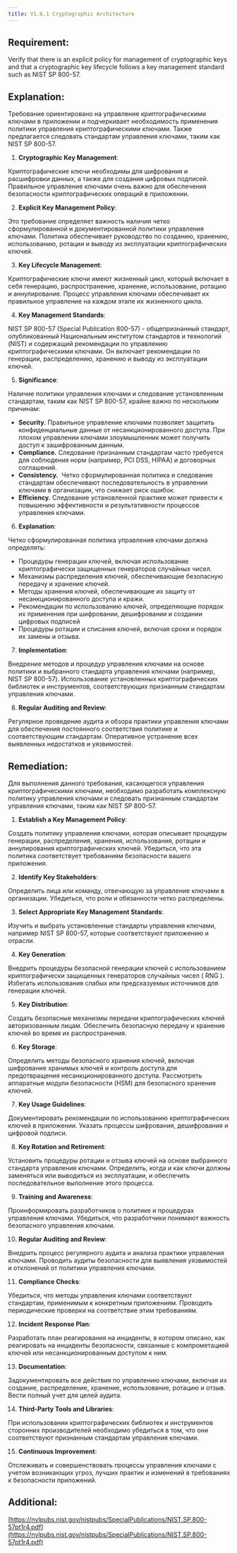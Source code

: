 ```yaml
---
title: V1.6.1 Cryptographic Architecture
---
```




## Requirement:

Verify that there is an explicit policy for management of cryptographic keys and that a cryptographic key lifecycle follows a key management standard such as NIST SP 800-57.

## Explanation:

Требование ориентировано на управление криптографическими ключами в приложении и подчеркивает необходимость применения политики управления криптографическими ключами. Также предлагается следовать стандартам управления ключами, таким как NIST SP 800-57.  

1. **Cryptographic Key Management**:

Криптографические ключи необходимы для шифрования и расшифровки данных, а также для создания цифровых подписей. Правильное управление ключами очень важно для обеспечения безопасности криптографических операций в приложении.

2. **Explicit Key Management Policy**:

Это требование определяет важность наличия четко сформулированной и документированной политики управления ключами. Политика обеспечивает руководство по созданию, хранению, использованию, ротации и выводу из эксплуатации криптографических ключей.

3. **Key Lifecycle Management**:

Криптографические ключи имеют жизненный цикл, который включает в себя генерацию, распространение, хранение, использование, ротацию и аннулирование. Процесс управления ключами обеспечивает их правильное управление на каждом этапе их жизненного цикла.

4. **Key Management Standards**:

NIST SP 800-57 (Special Publication 800-57) - общепризнанный стандарт, опубликованный Национальным институтом стандартов и технологий (NIST) и содержащий рекомендации по управлению криптографическими ключами.
Он включает рекомендации по генерации, распределению, хранению и выводу из эксплуатации ключей.

5. **Significance**:

Наличие политики управления ключами и следование установленным стандартам, таким как NIST SP 800-57, крайне важно по нескольким причинам:
  - **Security.** Правильное управление ключами позволяет защитить конфиденциальные данные от несанкционированного доступа. При плохом управлении ключами злоумышленник может получить доступ к зашифрованным данным.
  - **Compliance.** Следование признанным стандартам часто требуется для соблюдения норм (например, PCI DSS, HIPAA) и договорных соглашений.
  - **Consistency.**  Четко сформулированная политика и следование стандартам обеспечивают последовательность в управлении ключами в организации, что снижает риск ошибок.
  - **Efficiency.** Следование установленной практике может привести к повышению эффективности и результативности процессов управления ключами.

6. **Explanation**:

Четко сформулированная политика управления ключами должна определять:
  - Процедуры генерации ключей, включая использование криптографически защищенных генераторов случайных чисел.
  - Механизмы распределения ключей, обеспечивающие безопасную передачу и хранение ключей.
  - Методы хранения ключей, обеспечивающие их защиту от несанкционированного доступа и кражи.
  - Рекомендации по использованию ключей, определяющие порядок их применения при шифровании, дешифровании и создании цифровых подписей
  - Процедуры ротации и списания ключей, включая сроки и порядок их замены и отзыва.

7. **Implementation**:

Внедрение методов и процедур управления ключами на основе политики и выбранного стандарта управления ключами (например, NIST SP 800-57).
Использование установленных криптографических библиотек и инструментов, соответствующих признанным стандартам управления ключами.

8. **Regular Auditing and Review**:

Регулярное проведение аудита и обзора практики управления ключами для обеспечения постоянного соответствия политике и соответствующим стандартам. Оперативное устранение всех выявленных недостатков и уязвимостей.


## Remediation:

Для выполнения данного требования, касающегося управления криптографическими ключами, необходимо разработать комплексную политику управления ключами и следовать признанным стандартам управления ключами, таким как NIST SP 800-57. 

1. **Establish a Key Management Policy**:

Создать политику управления ключами, которая описывает процедуры генерации, распределения, хранения, использования, ротации и аннулирования криптографических ключей. Убедиться, что эта политика соответствует требованиям безопасности вашего приложения.

2. **Identify Key Stakeholders**:

Определить лица или команду, отвечающую за управление ключами в организации. Убедиться, что роли и обязанности четко распределены.

3. **Select Appropriate Key Management Standards**:

Изучить и выбрать установленные стандарты управления ключами, например NIST SP 800-57, которые соответствуют приложению и отрасли.

4. **Key Generation**:

Внедрить процедуры безопасной генерации ключей с использованием криптографически защищенных генераторов случайных чисел ( RNG ). Избегать использования слабых или предсказуемых источников для генерации ключей.

5. **Key Distribution**:

Создать безопасные механизмы передачи криптографических ключей авторизованным лицам. Обеспечить безопасную передачу и хранение ключей во время их распространения.

6. **Key Storage**:

Определить методы безопасного хранения ключей, включая шифрование хранимых ключей и контроль доступа для предотвращения несанкционированного доступа. Рассмотреть аппаратные модули безопасности (HSM) для безопасного хранения ключей.

7. **Key Usage Guidelines**:

Документировать рекомендации по использованию криптографических ключей в приложении. Указать процессы шифрования, дешифрования и цифровой подписи.

8. **Key Rotation and Retirement**:

Установить процедуры ротации и отзыва ключей на основе выбранного стандарта управления ключами. Определить, когда и как ключи должны заменяться или выводиться из эксплуатации, и обеспечить последовательное выполнение этого процесса.

9. **Training and Awareness**:

Проинформировать разработчиков о политике и процедурах управления ключами. Убедиться, что разработчики понимают важность безопасного управления ключами.

10. **Regular Auditing and Review**:

Внедрить процесс регулярного аудита и анализа практики управления ключами. Проводить аудиты безопасности для выявления уязвимостей и отклонений от политики управления ключами.

11. **Compliance Checks**:

Убедиться, что методы управления ключами соответствуют стандартам, применимым к конкретным приложениям. Проводить периодические проверки на соответствие этим требованиям.

12. **Incident Response Plan**:

Разработать план реагирования на инциденты, в котором описано, как реагировать на инциденты безопасности, связанные с компрометацией ключей или несанкционированным доступом к ним.

13. **Documentation**:

Задокументировать все действия по управлению ключами, включая их создание, распределение, хранение, использование, ротацию и отзыв. Вести полный учет для целей аудита.

14. **Third-Party Tools and Libraries**:

При использовании криптографических библиотек и инструментов сторонних производителей необходимо убедиться в том, что они соответствуют признанным стандартам управления ключами.

15. **Continuous Improvement**:

Отслеживать и совершенствовать процессы управления ключами с учетом возникающих угроз, лучших практик и изменений в требованиях к безопасности приложений.



## Additional:

[https://nvlpubs.nist.gov/nistpubs/SpecialPublications/NIST.SP.800-57pt1r4.pdf](https://nvlpubs.nist.gov/nistpubs/SpecialPublications/NIST.SP.800-57pt1r4.pdf)




